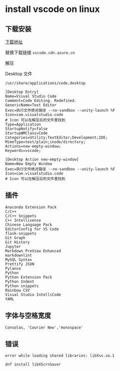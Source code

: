 # install vscode on linux

## 下载安装

[下载地址](https://code.visualstudio.com/Download)

替换下载链接 `vscode.cdn.azure.cn`

解压

Desktop 文件

`/usr/share/applications/code.desktop`

```text
[Desktop Entry]
Name=Visual Studio Code
Comment=Code Editing. Redefined.
GenericName=Text Editor
Exec=执行文件绝对路径 --no-sandbox --unity-launch %F
Icon=com.visualstudio.code
# Icon 可以在解压后的文件里找到
Type=Application
StartupNotify=false
StartupWMClass=Code
Categories=Utility;TextEditor;Development;IDE;
MimeType=text/plain;inode/directory;
Actions=new-empty-window;
Keywords=vscode;

[Desktop Action new-empty-window]
Name=New Empty Window
Exec=执行文件绝对路径 --no-sandbox --unity-launch %F
Icon=com.visualstudio.code
# Icon 可以在解压后的文件里找到
```

## 插件

```text
Anaconda Extension Pack
C/C++
C/C++ Snippets
C++ Intellisense
Chinese Language Pack
EditorConfig for VS Code
flask-snippets
Git Graph
Git History
Jupyter
Markdown PreView Enhanced
markdownlint
MySQL Syntax
Prettify JSON
Pylance
Python
Python Extension Pack
Python Indent
Python snippets
Rainbow CSV
Visual Studio IntelliCode
YAML
```

## 字体与空格宽度

```text
Consolas, 'Courier New','monospace'
```

## 错误

```text
error while loading shared libraries: libXss.so.1
```

```bash
dnf install libXScrnSaver
```

